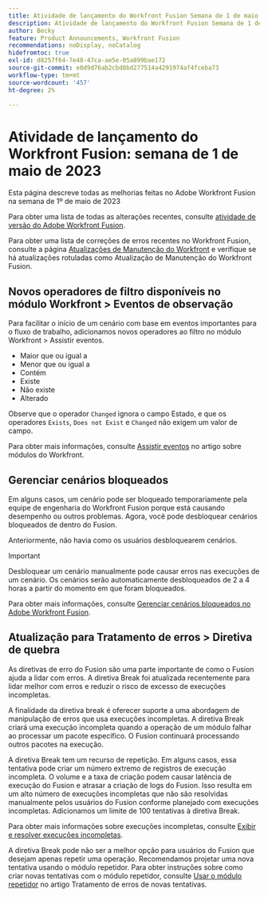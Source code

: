 ```yaml
---
title: Atividade de lançamento do Workfront Fusion Semana de 1 de maio de 2023
description: Atividade de lançamento do Workfront Fusion Semana de 1 de maio de 2023
author: Becky
feature: Product Announcements, Workfront Fusion
recommendations: noDisplay, noCatalog
hidefromtoc: true
exl-id: d8257f64-7e48-47ca-ae5e-05a899bae172
source-git-commit: e0d9d76ab2cbd8bd277514a4291974af4fceba73
workflow-type: tm+mt
source-wordcount: '457'
ht-degree: 2%

---
```


# Atividade de lançamento do Workfront Fusion: semana de 1 de maio de 2023

Esta página descreve todas as melhorias feitas no Adobe Workfront Fusion na semana de 1º de maio de 2023

Para obter uma lista de todas as alterações recentes, consulte [atividade de versão do Adobe Workfront Fusion](/help/workfront-fusion/fusion-product-releases/fusion-release-activity.md).

Para obter uma lista de correções de erros recentes no Workfront Fusion, consulte a página [Atualizações de Manutenção do Workfront](https://experienceleague.adobe.com/docs/workfront-known-issues/releases/current-updates.html) e verifique se há atualizações rotuladas como Atualização de Manutenção do Workfront Fusion.

## Novos operadores de filtro disponíveis no módulo Workfront > Eventos de observação

Para facilitar o início de um cenário com base em eventos importantes para o fluxo de trabalho, adicionamos novos operadores ao filtro no módulo Workfront > Assistir eventos.

* Maior que ou igual a
* Menor que ou igual a
* Contém
* Existe
* Não existe
* Alterado

Observe que o operador `Changed` ignora o campo Estado, e que os operadores `Exists`, `Does not Exist` e `Changed` não exigem um valor de campo.

Para obter mais informações, consulte [Assistir eventos](/help/workfront-fusion/references/apps-and-modules/adobe-connectors/workfront-modules.md#triggers) no artigo sobre módulos do Workfront.

## Gerenciar cenários bloqueados

Em alguns casos, um cenário pode ser bloqueado temporariamente pela equipe de engenharia do Workfront Fusion porque está causando desempenho ou outros problemas. Agora, você pode desbloquear cenários bloqueados de dentro do Fusion.

Anteriormente, não havia como os usuários desbloquearem cenários.

>[!IMPORTANT]
>
>Desbloquear um cenário manualmente pode causar erros nas execuções de um cenário. Os cenários serão automaticamente desbloqueados de 2 a 4 horas a partir do momento em que foram bloqueados.

Para obter mais informações, consulte [Gerenciar cenários bloqueados no Adobe Workfront Fusion](/help/workfront-fusion/manage-scenarios/view-manage-locked-scenario.md).

## Atualização para Tratamento de erros > Diretiva de quebra

As diretivas de erro do Fusion são uma parte importante de como o Fusion ajuda a lidar com erros. A diretiva Break foi atualizada recentemente para lidar melhor com erros e reduzir o risco de excesso de execuções incompletas.

A finalidade da diretiva break é oferecer suporte a uma abordagem de manipulação de erros que usa execuções incompletas. A diretiva Break criará uma execução incompleta quando a operação de um módulo falhar ao processar um pacote específico. O Fusion continuará processando outros pacotes na execução.

A diretiva Break tem um recurso de repetição. Em alguns casos, essa tentativa pode criar um número extremo de registros de execução incompleta. O volume e a taxa de criação podem causar latência de execução do Fusion e atrasar a criação de logs do Fusion. Isso resulta em um alto número de execuções incompletas que não são resolvidas manualmente pelos usuários do Fusion conforme planejado com execuções incompletas. Adicionamos um limite de 100 tentativas à diretiva Break.

Para obter mais informações sobre execuções incompletas, consulte [Exibir e resolver execuções incompletas](/help/workfront-fusion/manage-scenarios/view-and-resolve-incomplete-executions.md).

A diretiva Break pode não ser a melhor opção para usuários do Fusion que desejam apenas repetir uma operação. Recomendamos projetar uma nova tentativa usando o módulo repetidor. Para obter instruções sobre como criar novas tentativas com o módulo repetidor, consulte [Usar o módulo repetidor](/help/workfront-fusion/create-scenarios/config-error-handling/retry.md#use-the-repeater-module) no artigo Tratamento de erros de novas tentativas.
